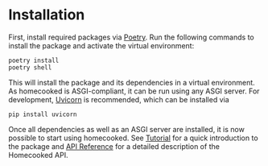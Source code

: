# Installation

First, install required packages via [Poetry](<https://python-poetry.org/>). Run the 
following commands to install the package and activate the virtual environment: 

    poetry install
    poetry shell

This will install the package and its dependencies in a virtual environment. As homecooked is 
ASGI-compliant, it can be run using any ASGI server. For development, 
[Uvicorn](https://www.uvicorn.org/>) is recommended, which can be installed via
        
    pip install uvicorn

Once all dependencies as well as an ASGI server are installed, it is now possible to start
using homecooked. See [Tutorial](#tutorial-target) for a quick introduction to the package and [API Reference](#api-target) for a detailed description of the Homecooked API.